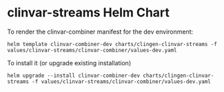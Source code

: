 # clinvar-streams Helm Chart

To render the clinvar-combiner manifest for the dev environment:

`helm template clinvar-combiner-dev charts/clingen-clinvar-streams -f values/clinvar-streams/clinvar-combiner/values-dev.yaml`

To install it (or upgrade existing installation)

`helm upgrade --install clinvar-combiner-dev charts/clingen-clinvar-streams -f values/clinvar-streams/clinvar-combiner/values-dev.yaml`
